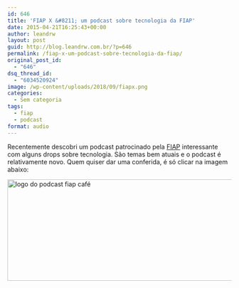 ```yaml
---
id: 646
title: 'FIAP X &#8211; um podcast sobre tecnologia da FIAP'
date: 2015-04-21T16:25:43+00:00
author: leandrw
layout: post
guid: http://blog.leandrw.com.br/?p=646
permalink: /fiap-x-um-podcast-sobre-tecnologia-da-fiap/
original_post_id:
  - "646"
dsq_thread_id:
  - "6034520924"
image: /wp-content/uploads/2018/09/fiapx.png
categories:
  - Sem categoria
tags:
  - fiap
  - podcast
format: audio
---
```

Recentemente descobri um podcast patrocinado pela <a href="http://www.fiap.com.br/conheca-a-fiap/quem-somos/" target="_blank" rel="noopener">FIAP</a> interessante com alguns drops sobre tecnologia. São temas bem atuais e o podcast é relativamente novo. Quem quiser dar uma conferida, é só clicar na imagem abaixo:

<img class="alignnone size-full wp-image-1011" src="https://leandrw.com.br/wp-content/uploads/2018/09/fiapx.png" alt="logo do podcast fiap café" width="700" height="228" />